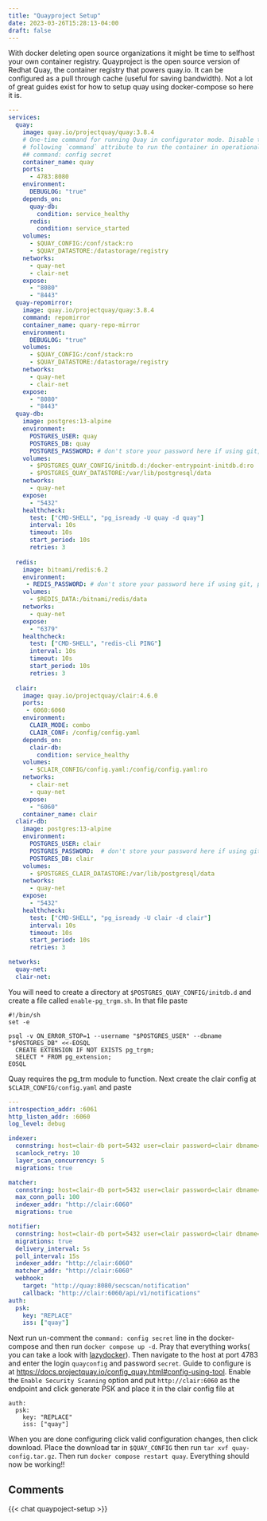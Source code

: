 ```yaml
---
title: "Quayproject Setup"
date: 2023-03-26T15:28:13-04:00
draft: false
---
```

With docker deleting open source organizations it might be time to selfhost your own container registry.
Quayproject is the open source version of Redhat Quay, the container registry that powers quay.io. It can be configured as a pull through cache (useful for saving bandwidth). Not a lot of great guides exist for how to setup quay using docker-compose so here it is.
```yaml
---
services:
  quay:
    image: quay.io/projectquay/quay:3.8.4
    # One-time command for running Quay in configurator mode. Disable the
    # following `command` attribute to run the container in operational mode.
    ## command: config secret
    container_name: quay
    ports:
      - 4783:8080
    environment:
      DEBUGLOG: "true"
    depends_on:
      quay-db:
        condition: service_healthy
      redis:
        condition: service_started
    volumes:
      - $QUAY_CONFIG:/conf/stack:ro
      - $QUAY_DATASTORE:/datastorage/registry
    networks:
      - quay-net
      - clair-net
    expose:
      - "8080"
      - "8443"
  quay-repomirror:
    image: quay.io/projectquay/quay:3.8.4
    command: repomirror
    container_name: quary-repo-mirror
    environment:
      DEBUGLOG: "true"
    volumes:
      - $QUAY_CONFIG:/conf/stack:ro
      - $QUAY_DATASTORE:/datastorage/registry
    networks:
      - quay-net
      - clair-net
    expose:
      - "8080"
      - "8443"   
  quay-db:
    image: postgres:13-alpine
    environment:
      POSTGRES_USER: quay
      POSTGRES_DB: quay
      POSTGRES_PASSWORD: # don't store your password here if using git, place it elsewhere using a env_file
    volumes:
      - $POSTGRES_QUAY_CONFIG/initdb.d:/docker-entrypoint-initdb.d:ro
      - $POSTGRES_QUAY_DATASTORE:/var/lib/postgresql/data
    networks:
      - quay-net
    expose:
      - "5432"
    healthcheck:
      test: ["CMD-SHELL", "pg_isready -U quay -d quay"]
      interval: 10s
      timeout: 10s
      start_period: 10s
      retries: 3
  
  redis:
    image: bitnami/redis:6.2
    environment:
     - REDIS_PASSWORD: # don't store your password here if using git, place it elsewhere using a env_file
    volumes:
      - $REDIS_DATA:/bitnami/redis/data
    networks:
      - quay-net
    expose:
      - "6379"
    healthcheck:
      test: ["CMD-SHELL", "redis-cli PING"]
      interval: 10s
      timeout: 10s
      start_period: 10s
      retries: 3
  
  clair:
    image: quay.io/projectquay/clair:4.6.0
    ports:
     - 6060:6060
    environment:
      CLAIR_MODE: combo
      CLAIR_CONF: /config/config.yaml
    depends_on:
      clair-db:
        condition: service_healthy
    volumes:
      - $CLAIR_CONFIG/config.yaml:/config/config.yaml:ro
    networks:
      - clair-net
      - quay-net
    expose:
      - "6060"
    container_name: clair 
  clair-db:
    image: postgres:13-alpine
    environment:
      POSTGRES_USER: clair
      POSTGRES_PASSWORD:  # don't store your password here if using git, place it elsewhere using a env_file
      POSTGRES_DB: clair
    volumes:
      - $POSTGRES_CLAIR_DATASTORE:/var/lib/postgresql/data
    networks:
      - quay-net
    expose:
      - "5432"
    healthcheck:
      test: ["CMD-SHELL", "pg_isready -U clair -d clair"]
      interval: 10s
      timeout: 10s
      start_period: 10s
      retries: 3

networks:
  quay-net:
  clair-net:
```
You will need to create a directory at ` $POSTGRES_QUAY_CONFIG/initdb.d ` and create a file called ` enable-pg_trgm.sh `. In that file paste 
```shell
#!/bin/sh
set -e

psql -v ON_ERROR_STOP=1 --username "$POSTGRES_USER" --dbname "$POSTGRES_DB" <<-EOSQL
  CREATE EXTENSION IF NOT EXISTS pg_trgm;
  SELECT * FROM pg_extension;
EOSQL

```
Quay requires the pg_trm module to function. Next create the clair config at ` $CLAIR_CONFIG/config.yaml ` and paste 
```yaml
---
introspection_addr: :6061
http_listen_addr: :6060
log_level: debug

indexer:
  connstring: host=clair-db port=5432 user=clair password=clair dbname=clair sslmode=disable
  scanlock_retry: 10
  layer_scan_concurrency: 5
  migrations: true

matcher:
  connstring: host=clair-db port=5432 user=clair password=clair dbname=clair sslmode=disable
  max_conn_poll: 100
  indexer_addr: "http://clair:6060"
  migrations: true

notifier:
  connstring: host=clair-db port=5432 user=clair password=clair dbname=clair sslmode=disable
  migrations: true
  delivery_interval: 5s
  poll_interval: 15s
  indexer_addr: "http://clair:6060"
  matcher_addr: "http://clair:6060"
  webhook:
    target: "http://quay:8080/secscan/notification"
    callback: "http://clair:6060/api/v1/notifications"
auth:
  psk: 
    key: "REPLACE"
    iss: ["quay"]
```
Next run un-comment the `command: config secret` line in the docker-compose and then run `docker compose up -d`. Pray that everything works( you can take a look with [lazydocker](https://github.com/jesseduffield/lazydocker)). Then navigate to the host at port 4783 and enter the login `quayconfig` and password `secret`. Guide to configure is at https://docs.projectquay.io/config_quay.html#config-using-tool. Enable the `Enable Security Scanning` option and put `http://clair:6060` as the endpoint and click generate PSK and place it in the clair config file at 
```
auth:
  psk: 
    key: "REPLACE"
    iss: ["quay"]
```
When you are done configuring click valid configuration changes, then click download. Place the download tar in `$QUAY_CONFIG` then run `tar xvf quay-config.tar.gz`.
Then run `docker compose restart quay`. Everything should now be working!!
## Comments
{{< chat quaypoject-setup >}}